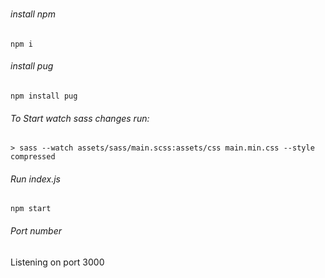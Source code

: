 # 

###### install npm
```
npm i
```

###### install pug
```
npm install pug
```

###### To Start watch sass changes run:
```
> sass --watch assets/sass/main.scss:assets/css main.min.css --style compressed
```

###### Run index.js
```
npm start
```

###### Port number
Listening on port 3000
